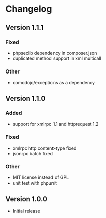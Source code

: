 # Changelog

## Version 1.1.1

### Fixed
- phpseclib dependency in composer.json
- duplicated method support in xml multicall

### Other
- comodojo/exceptions as a dependency

## Version 1.1.0

### Added
- support for xmlrpc 1.1 and httprequest 1.2

### Fixed
- xmlrpc http content-type fixed
- jsonrpc batch fixed

### Other
- MIT license instead of GPL
- unit test with phpunit

## Version 1.0.0

- Initial release